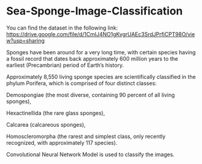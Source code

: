 # Sea-Sponge-Image-Classification

You can find the dataset in the following link:
https://drive.google.com/file/d/1CmIJ4NO1gKvgrUAEc3SrdJPrfiCPT98O/view?usp=sharing

Sponges have been around for a very long time, with certain species having a fossil record that dates back approximately 600 million years to the earliest (Precambrian) period of Earth’s history. 

Approximately 8,550 living sponge species are scientifically classified in the phylum Porifera, which is comprised of four distinct classes:

Demospongiae (the most diverse, containing 90 percent of all living sponges), 

Hexactinellida (the rare glass sponges), 

Calcarea (calcareous sponges), 

Homoscleromorpha (the rarest and simplest class, only recently recognized, with approximately 117 species).

Convolutional Neural Network Model is used to classify the images.
